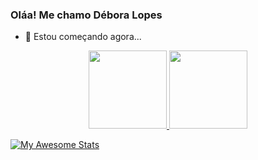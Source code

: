 ### Oláa! Me chamo Débora Lopes

- 🌱 Estou começando agora...
<div align="center">
  <a href="https://github.com/dldebora">
  <img height="125em" src="https://github-readme-stats.vercel.app/api?username=dldebora&show_icons=true&theme=radical&include_all_commits=true&count_private=true"/>
  <img height="125em" src="https://github-readme-stats.vercel.app/api/top-langs/?username=dldebora&layout=compact&langs_count=7&theme=radical"/>
</div>
  
[![My Awesome Stats](https://awesome-github-stats.azurewebsites.net/user-stats/dldebora?cardType=github&theme=radical)](https://git.io/awesome-stats-card)
